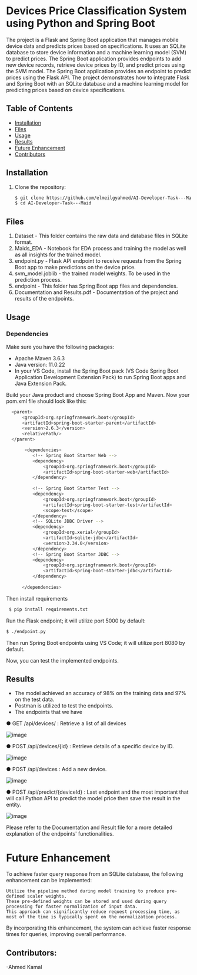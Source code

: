 # Devices Price Classification System using Python and Spring Boot

The project is a Flask and Spring Boot application that manages mobile device data and predicts prices based on specifications. It uses an SQLite database to store device information and a machine learning model (SVM) to predict prices. The Spring Boot application provides endpoints to add new device records, retrieve device prices by ID, and predict prices using the SVM model. The Spring Boot application provides an endpoint to predict prices using the Flask API. The project demonstrates how to integrate Flask and Spring Boot with an SQLite database and a machine learning model for predicting prices based on device specifications.

## Table of Contents

- [Installation](#installation)
- [Files](#files)
- [Usage](#usage)
- [Results](#results)
- [Future Enhancement](#enhance)
- [Contributors](#contributors)

## Installation

1. Clone the repository:

   ```sh
   $ git clone https://github.com/elmeilgyahmed/AI-Developer-Task---Maid
   $ cd AI-Developer-Task---Maid

## Files
1. Dataset - This folder contains the raw data and database files in SQLite format.
2. Maids_EDA - Notebook for EDA process and training the model as well as all insights for the trained model.
3. endpoint.py - Flask API endpoint to receive requests from the Spring Boot app to make predictions on the device price.
4. svm_model.joblib - the trained model weights. To be used in the prediction process.
5. endpoint - This folder has Spring Boot app files and dependencies.
6. Documentation and Results.pdf - Documentation of the project and results of the endpoints.

## Usage
### Dependencies
Make sure you have the following packages:
- Apache Maven 3.6.3
- Java version: 11.0.22
- In your VS Code, install the Spring Boot pack (VS Code Spring Boot Application Development Extension Pack) to run Spring Boot apps and Java Extension Pack.

Build your Java product and choose Spring Boot App and Maven. Now your pom.xml file should look like this:
  ```sh
   	<parent>
   		<groupId>org.springframework.boot</groupId>
   		<artifactId>spring-boot-starter-parent</artifactId>
   		<version>2.6.3</version>
   		<relativePath/>
   	</parent>

         <dependencies>
      		<!-- Spring Boot Starter Web -->
      		<dependency>
      			<groupId>org.springframework.boot</groupId>
      			<artifactId>spring-boot-starter-web</artifactId>
      		</dependency>
      
      		<!-- Spring Boot Starter Test -->
      		<dependency>
      			<groupId>org.springframework.boot</groupId>
      			<artifactId>spring-boot-starter-test</artifactId>
      			<scope>test</scope>
      		</dependency>
      		<!-- SQLite JDBC Driver -->
      		<dependency>
      			<groupId>org.xerial</groupId>
      			<artifactId>sqlite-jdbc</artifactId>
      			<version>3.34.0</version>
      		</dependency>
      		<!-- Spring Boot Starter JDBC -->
      		<dependency>
      			<groupId>org.springframework.boot</groupId>
      			<artifactId>spring-boot-starter-jdbc</artifactId>
      		</dependency>
      
      	</dependencies>
```
Then install requirements
   ```sh
    $ pip install requirements.txt
   ```
Run the Flask endpoint; it will utilize port 5000 by default:
   ``` sh
$ ./endpoint.py
```

Then run Spring Boot endpoints using VS Code; it will utilize port 8080 by default.

Now, you can test the implemented endpoints.

## Results

- The model achieved an accuracy of 98% on the training data and 97% on the test data.
- Postman is utilized to test the endpoints.
- The endpoints that we have

 ● GET /api/devices/
: Retrieve a list of all devices

![image](https://github.com/elmeilgyahmed/AI-Developer-Task---Maid/assets/50087016/093f69c7-6f53-483f-bd2d-3c206c10eac9)

● POST /api/devices/{id}
: Retrieve details of a specific device by ID.

![image](https://github.com/elmeilgyahmed/AI-Developer-Task---Maid/assets/50087016/bb1fb3e2-4a88-488a-a537-b22c61b1ab55)

● POST /api/devices
: Add a new device.

![image](https://github.com/elmeilgyahmed/AI-Developer-Task---Maid/assets/50087016/37f8bf9f-cfeb-41d4-b01e-e96b75c4aeb7)

● POST /api/predict/{deviceId}
: Last endpoint and the most important that will call Python API to predict the model price then save the result in
the entity.

![image](https://github.com/elmeilgyahmed/AI-Developer-Task---Maid/assets/50087016/642edf29-2a35-417c-8dc2-1f87e79257c1)

Please refer to the Documentation and Result file for a more detailed explanation of the endpoints' functionalities.

# Future Enhancement

To achieve faster query response from an SQLite database, the following enhancement can be implemented:

    Utilize the pipeline method during model training to produce pre-defined scaler weights.
    These pre-defined weights can be stored and used during query processing for faster normalization of input data.
    This approach can significantly reduce request processing time, as most of the time is typically spent on the normalization process.

By incorporating this enhancement, the system can achieve faster response times for queries, improving overall performance.
## Contributors:

-Ahmed Kamal





